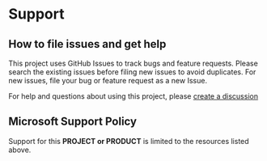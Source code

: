 # Support

## How to file issues and get help  

This project uses GitHub Issues to track bugs and feature requests. Please search the existing 
issues before filing new issues to avoid duplicates.  For new issues, file your bug or 
feature request as a new Issue.

For help and questions about using this project, please [create a discussion](https://github.com/microsoft/vscode-ms-entra/discussions)

## Microsoft Support Policy  

Support for this **PROJECT or PRODUCT** is limited to the resources listed above.
